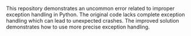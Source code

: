 This repository demonstrates an uncommon error related to improper exception handling in Python. The original code lacks complete exception handling which can lead to unexpected crashes. The improved solution demonstrates how to use more precise exception handling.